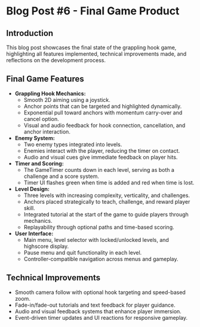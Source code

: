 # Blog Post #6 - Final Game Product

## Introduction

This blog post showcases the final state of the grappling hook game, highlighting all features implemented, technical improvements made, and reflections on the development process.

## Final Game Features

- **Grappling Hook Mechanics:**
  - Smooth 2D aiming using a joystick.
  - Anchor points that can be targeted and highlighted dynamically.
  - Exponential pull toward anchors with momentum carry-over and cancel option.
  - Visual and audio feedback for hook connection, cancellation, and anchor interaction.
- **Enemy System:**
  - Two enemy types integrated into levels.
  - Enemies interact with the player, reducing the timer on contact.
  - Audio and visual cues give immediate feedback on player hits.
- **Timer and Scoring:**
  - The GameTimer counts down in each level, serving as both a challenge and a score system.
  - Timer UI flashes green when time is added and red when time is lost.
- **Level Design:**
  - Three levels with increasing complexity, verticality, and challenges.
  - Anchors placed strategically to teach, challenge, and reward player skill.
  - Integrated tutorial at the start of the game to guide players through mechanics.
  - Replayability through optional paths and time-based scoring.
- **User Interface:**
  - Main menu, level selector with locked/unlocked levels, and highscore display.
  - Pause menu and quit functionality in each level.
  - Controller-compatible navigation across menus and gameplay.

## Technical Improvements

- Smooth camera follow with optional hook targeting and speed-based zoom.
- Fade-in/fade-out tutorials and text feedback for player guidance.
- Audio and visual feedback systems that enhance player immersion.
- Event-driven timer updates and UI reactions for responsive gameplay.